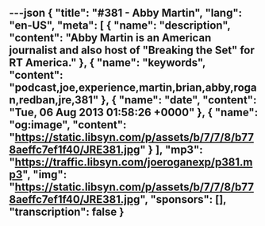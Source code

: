 ---json
{
  "title": "#381 - Abby Martin",
  "lang": "en-US",
  "meta": [
    {
      "name": "description",
      "content": "Abby Martin is an American journalist and also host of \"Breaking the Set\" for RT America."
    },
    {
      "name": "keywords",
      "content": "podcast,joe,experience,martin,brian,abby,rogan,redban,jre,381"
    },
    {
      "name": "date",
      "content": "Tue, 06 Aug 2013 01:58:26 +0000"
    },
    {
      "name": "og:image",
      "content": "https://static.libsyn.com/p/assets/b/7/7/8/b778aeffc7ef1f40/JRE381.jpg"
    }
  ],
  "mp3": "https://traffic.libsyn.com/joeroganexp/p381.mp3",
  "img": "https://static.libsyn.com/p/assets/b/7/7/8/b778aeffc7ef1f40/JRE381.jpg",
  "sponsors": [],
  "transcription": false
}
---
<episode-header />

<timemark seconds="0" />

<transcribe-call-to-action />

<episode-footer />